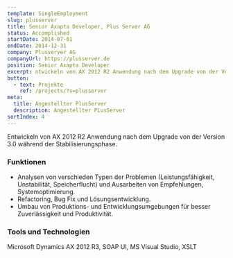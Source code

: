 ```yaml
---
template: SingleEmployment
slug: plusserver
title: Senior Axapta Developer, Plus Server AG
status: Accomplished
startDate: 2014-07-01
endDate: 2014-12-31
company: Plusserver AG
companyUrl: https://plusserver.de
position: Senior Axapta Developer
excerpt: ntwickeln von AX 2012 R2 Anwendung nach dem Upgrade von der Version 3.0 während der Stabilisierungsphase.
button:
  - text: Projekte
    ref: /projects/?s=plusserver
meta:
  title: Angestellter PlusServer
  description: Angestellter PLusServer
sortIndex: 4
---
```

Entwickeln von AX 2012 R2 Anwendung nach dem Upgrade von der Version 3.0 während der Stabilisierungsphase.

### Funktionen

* Analysen von verschieden Typen der Problemen (Leistungsfähigkeit, Unstabilität, Speicherflucht)  und Ausarbeiten von Empfehlungen, Systemoptimierung.
* Refactoring, Bug Fix und Lösungsentwicklung.
* Umbau von Produktions- und Entwicklungsumgebungen für besser Zuverlässigkeit und Produktivität. 

### Tools und Technologien

Microsoft Dynamics AX 2012 R3, SOAP UI, MS Visual Studio, XSLT